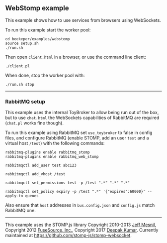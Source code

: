 ## WebStomp example

This example shows how to use services from browsers using WebSockets.


To run this example start the worker pool:
```
cd beekeper/examples/webstomp
source setup.sh
./run.sh
```
Then open `client.html` in a browser, or use the command line client:
```
./client.pl
```
When done, stop the worker pool with:
```
./run.sh stop
```

---
### RabbitMQ setup

This example uses the internal ToyBroker to allow being run out of the box, but to use `chat.html` the WebSockets capabilities of RabbitMQ are required (`chat.pl` works fine though).

To run this example using RabbitMQ set `use_toybroker` to false in config files, and configure RabbitMQ (enable STOMP, add an user `test` and a virtual host `/test`) with the following commands:

```
rabbitmq-plugins enable rabbitmq_stomp
rabbitmq-plugins enable rabbitmq_web_stomp

rabbitmqctl add_user test abc123

rabbitmqctl add_vhost /test

rabbitmqctl set_permissions test -p /test ".*" ".*" ".*"

rabbitmqctl set_policy expiry -p /test ".*" '{"expires":60000}' --apply-to queues
```
Also ensure that `host` addresses in `bus.config.json` and `config.js` match RabbitMQ one.

---

This example uses the STOMP.js library Copyright 2010-2013 [Jeff Mesnil](http://jmesnil.net/), Copyright 2012 [FuseSource, Inc.](http://fusesource.com), Copyright 2017 [Deepak Kumar](https://www.kreatio.com).
Currently maintained at <https://github.com/stomp-js/stomp-websocket>.
